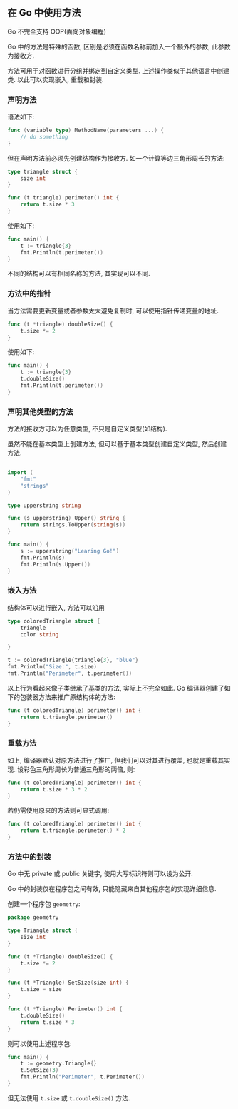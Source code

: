 ## 在 Go 中使用方法

Go 不完全支持 OOP(面向对象编程)

Go 中的方法是特殊的函数, 区别是必须在函数名称前加入一个额外的参数, 此参数为接收方.

方法可用于对函数进行分组并绑定到自定义类型. 上述操作类似于其他语言中创建类.
以此可以实现嵌入, 重载和封装.

### 声明方法

语法如下:

```go
func (variable type) MethodName(parameters ...) {
    // do something
}
```

但在声明方法前必须先创建结构作为接收方. 如一个计算等边三角形周长的方法:

```go
type triangle struct {
    size int
}

func (t triangle) perimeter() int {
    return t.size * 3
}
```

使用如下:
```go
func main() {
    t := triangle{3}
    fmt.Println(t.perimeter())
}
```

不同的结构可以有相同名称的方法, 其实现可以不同.


### 方法中的指针

当方法需要更新变量或者参数太大避免复制时, 可以使用指针传递变量的地址.

```go
func (t *triangle) doubleSize() {
    t.size *= 2
}
```

使用如下:
```go
func main() {
    t := triangle{3}
    t.doubleSize()
    fmt.Println(t.perimeter())
}
```


### 声明其他类型的方法

方法的接收方可以为任意类型, 不只是自定义类型(如结构).

虽然不能在基本类型上创建方法, 但可以基于基本类型创建自定义类型, 然后创建方法.

```go

import (
    "fmt"
    "strings"
)

type upperstring string

func (s upperstring) Upper() string {
    return strings.ToUpper(string(s))
}

func main() {
    s := upperstring("Learing Go!")
    fmt.Println(s)
    fmt.Println(s.Upper())
}
```

### 嵌入方法

结构体可以进行嵌入, 方法可以沿用

```go
type coloredTriangle struct {
    triangle
    color string

}

t := coloredTriangle{triangle{3}, "blue"}
fmt.Println("Size:", t.size)
fmt.Println("Perimeter", t.perimeter())
```

以上行为看起来像子类继承了基类的方法, 实际上不完全如此.
Go 编译器创建了如下的包装器方法来推广原结构体的方法:
```go
func (t coloredTriangle) perimeter() int {
    return t.triangle.perimeter()
}
```

### 重载方法

如上, 编译器默认对原方法进行了推广, 但我们可以对其进行覆盖, 也就是重载其实现.
设彩色三角形周长为普通三角形的两倍, 则:
```go
func (t coloredTriangle) perimeter() int {
    return t.size * 3 * 2
}
```
若仍需使用原来的方法则可显式调用:

```go
func (t coloredTriangle) perimeter() int {
    return t.triangle.perimeter() * 2
}
```

### 方法中的封装

Go 中无 private 或 public 关键字, 使用大写标识符则可以设为公开.

Go 中的封装仅在程序包之间有效, 只能隐藏来自其他程序包的实现详细信息.

创建一个程序包 `geometry`:

```go
package geometry

type Triangle struct {
    size int
}

func (t *Triangle) doubleSize() {
    t.size *= 2
}

func (t *Triangle) SetSize(size int) {
    t.size = size
}

func (t *Triangle) Perimeter() int {
    t.doubleSize()
    return t.size * 3
}
```

则可以使用上述程序包:

```go
func main() {
    t := geometry.Triangle{}
    t.SetSize(3)
    fmt.Println("Perimeter", t.Perimeter())
}
```

但无法使用 `t.size` 或 `t.doubleSize()` 方法.
